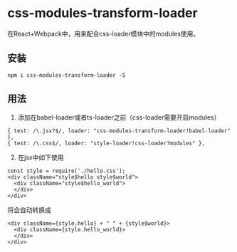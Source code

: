 # css-modules-transform-loader
在React+Webpack中，用来配合css-loader模块中的modules使用。

## 安装
```
npm i css-modules-transform-loader -S
```

## 用法 
1. 添加在babel-loader或者ts-loader之前（css-loader需要开启modules）
```
{ test: /\.jsx?$/, loader: "css-modules-transform-loader!babel-loader" },
{ test: /\.css$/, loader: "style-loader!css-loader?modules" },
```
2. 在jsx中如下使用
```
const style = require('./hello.css');
<div className="style$hello style$world">
  <div className="style$hello_world">
  </div>    
</div>
```
将会自动转换成
```
<div className={style.hello} + " " + {style$world}>
  <div className={style.hello_world}>
  </div>    
</div>
```
